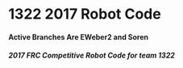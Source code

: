 # 1322 2017 Robot Code
#### Active Branches Are EWeber2 and Soren
##### 2017 FRC Competitive Robot Code for team 1322
